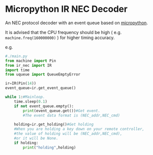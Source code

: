# Micropython IR NEC Decoder #
An NEC protocol decoder with an event queue based on [micropython](https://github.com/micropython/micropython).  

It is advised that the CPU frequency should be high ( e.g.  `machine.freq(160000000)` ) for higher timing accuracy.

e.g.

```python
#./main.py
from machine import Pin
from ir_nec import IR
import time
from uqueue import QueueEmptyError

ir=IR(Pin(14))
event_queue=ir.get_event_queue()

while 1:#Mainloop.
    time.sleep(0.1)
    if not event_queue.empty():
        print(event_queue.get())#Get event.
        #The event data format is (NEC_addr,NEC_cmd)
    
    holding=ir.get_holding()#Get holding
    #When you are holding a key down on your remote controller, 
    #the value of holding will be (NEC_addr,NEC_cmd), 
    #or it will be None.
    if holding:
        print("holding",holding)
```